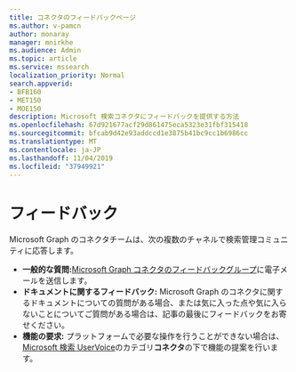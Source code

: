 ```yaml
---
title: コネクタのフィードバックページ
ms.author: v-pamcn
author: monaray
manager: mnirkhe
ms.audience: Admin
ms.topic: article
ms.service: mssearch
localization_priority: Normal
search.appverid:
- BFB160
- MET150
- MOE150
description: Microsoft 検索コネクタにフィードバックを提供する方法
ms.openlocfilehash: 67d921677acf29d861475eca5323e31fbf315418
ms.sourcegitcommit: bfcab9d42e93addccd1e3875b41bc9cc1b6986cc
ms.translationtype: MT
ms.contentlocale: ja-JP
ms.lasthandoff: 11/04/2019
ms.locfileid: "37949921"
---
```

# <a name="feedback"></a>フィードバック

Microsoft Graph のコネクタチームは、次の複数のチャネルで検索管理コミュニティに応答します。

* **一般的な質問:**[Microsoft Graph コネクタのフィードバックグループ](mailto:MicrosoftGraphConnectorsFeedback@service.microsoft.com)に電子メールを送信します。
* **ドキュメントに関するフィードバック:** Microsoft Graph のコネクタに関するドキュメントについての質問がある場合、または気に入った点や気に入らないことについてご質問がある場合は、記事の最後にフィードバックをお寄せください。 
* **機能の要求:** プラットフォームで必要な操作を行うことができない場合は、 <a href="https://office365.uservoice.com/forums/925270-microsoft-search" target="_blank" data-linktype="external">Microsoft 検索 UserVoice</a>のカテゴリ**コネクタ**の下で機能の提案を行います。


